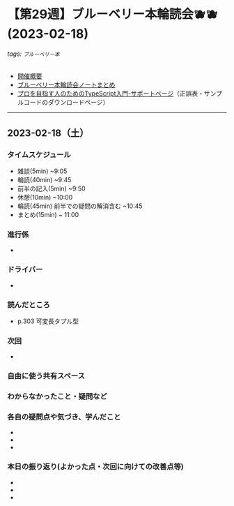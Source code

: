 # 【第29週】ブルーベリー本輪読会🫐🫐<br />(2023-02-18)

###### tags: `ブルーベリー本`

- [開催概要](https://hackmd.io/1kCgi6_tSGukG0KZrqDLvA)
- [ブルーベリー本輪読会ノートまとめ](https://hackmd.io/Ih6bdReuR3eQpYkGaCx8pg)
- [プロを目指す人のためのTypeScript入門-サポートページ](https://gihyo.jp/book/2022/978-4-297-12747-3/support)（正誤表・サンプルコードのダウンロードページ）

---
## 2023-02-18（土）

### タイムスケジュール
- 雑談(5min) ~9:05
- 輪読(40min) ~9:45
- 前半の記入(5min) ~9:50
- 休憩(10min) ~10:00
- 輪読(45min) 前半での疑問の解消含む ~10:45
- まとめ(15min) ~ 11:00

### 進行係

-

### ドライバー

-

### 読んだところ

- p.303 可変長タプル型

### 次回

- 

### 自由に使う共有スペース

### わからなかったこと・疑問など

### 各自の疑問点や気づき、学んだこと

-

-

-

### 本日の振り返り(よかった点・次回に向けての改善点等)

-

-

-